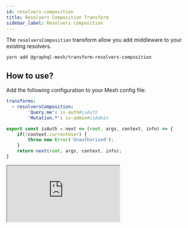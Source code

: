 ```yaml
---
id: resolvers-composition
title: Resolvers Composition Transform
sidebar_label: Resolvers Composition
---
```


The `resolversComposition` transform allow you add middleware to your existing resolvers.

```
yarn add @graphql-mesh/transform-resolvers-composition
```

## How to use?

Add the following configuration to your Mesh config file:

```yml
transforms:
  - resolversComposition:
        'Query.me': is-auth#isAuth
        'Mutation.*': is-admin#isAdmin
```

```ts
export const isAuth = next => (root, args, context, info) => {
    if(!context.currentUser) {
        throw new Error('Unauthorized');
    }
    return next(root, args, context, info);
}
```


<iframe
     src="https://codesandbox.io/embed/github/Urigo/graphql-mesh/tree/master/examples/openapi-youtrack?fontsize=14&hidenavigation=1&theme=dark&module=%2F.meshrc.yml"
     style={{width:"100%", height:"500px", border:"0", borderRadius: "4px", overflow:"hidden"}}
     title="odata-trippin-example"
     allow="geolocation; microphone; camera; midi; vr; accelerometer; gyroscope; payment; ambient-light-sensor; encrypted-media; usb"
     sandbox="allow-modals allow-forms allow-popups allow-scripts allow-same-origin"/>

## Config API Reference

{@import ../generated-markdown/ResolversCompositionTransformObject.generated.md}
